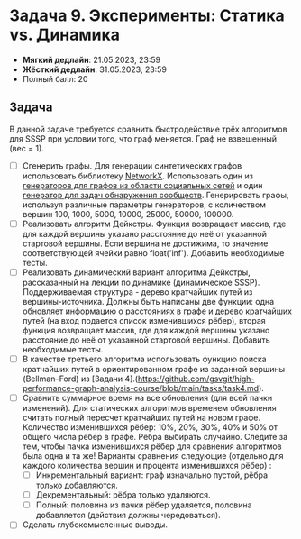 # Задача 9. Эксперименты: Статика vs. Динамика

* **Мягкий дедлайн**: 21.05.2023, 23:59
* **Жёсткий дедлайн**: 31.05.2023, 23:59
* Полный балл: 20

## Задача

В данной задаче требуется сравнить быстродействие трёх алгоритмов для SSSP при условии того, что граф меняется. Граф не взвешенный (вес = 1).

- [ ] Сгенерить графы. Для генерации синтетических графов использовать библиотеку [NetworkX](https://networkx.org/documentation/stable/index.html). Использовать один из [генераторов для графов из области социальных сетей](https://networkx.org/documentation/stable/reference/generators.html#module-networkx.generators.social) и один [генератор для задач обнаружения сообществ](https://networkx.org/documentation/stable/reference/generators.html#module-networkx.generators.community). Генерировать графы, используя различные параметры генераторов, с количеством вершин 100, 1000, 5000, 10000, 25000, 50000, 100000.
- [ ] Реализовать алгоритм Дейкстры. Функция возвращает массив, где для каждой вершины указано расстояние до неё от указанной стартовой вершины. Если вершина не достижима, то значение соответствующей ячейки равно float('inf'). Добавить необходимые тесты.
- [ ] Реализовать динамический вариант алгоритма Дейкстры, рассказанный на лекции по динамике (динамическое SSSP). Поддерживаемая структура - дерево кратчайших путей из вершины-источника. Должны быть написаны две функции: одна обновляет информацию о расстояниях в графе и дерево кратчайших путей (на вход подается список изменившихся рёбер), вторая функция возвращает массив, где для каждой вершины указано расстояние до неё от указанной стартовой вершины. Добавить необходимые тесты.
- [ ] В качестве третьего алгоритма использовать функцию поиска кратчайших путей в ориентированном графе из заданной вершины (Bellman–Ford) из [Задачи 4].(https://github.com/gsvgit/high-performance-graph-analysis-course/blob/main/tasks/task4.md). 
- [ ] Сравнить суммарное время на все обновления (для всей пачки изменений). Для статических алгоритмов временем обновления считать полный пересчет кратчайших путей на новом графе. Количество изменившихся рёбер: 10%, 20%, 30%, 40% и 50% от общего числа рёбер в графе. Рёбра выбирать случайно. Следите за тем, чтобы пачка изменившихся рёбер для сравнения алгоритмов была одна и та же! Варианты сравнения следующие (отдельно для каждого количества вершин и процента изменившихся рёбер) :
  - [ ] Инкрементальный вариант: граф изначально пустой, рёбра только добавляются.
  - [ ] Декрементальный: рёбра только удаляются.
  - [ ] Полный: половина из пачки рёбер удаляется, половина добавляется (действия должны чередоваться).
- [ ] Сделать глубокомысленные выводы.
